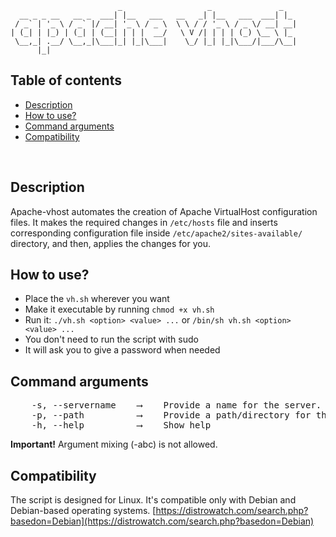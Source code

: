 	                        _                   _               _   
	  __ _ _ __   __ _  ___| |__   ___   __   _| |__   ___  ___| |_ 
	 / _` | '_ \ / _` |/ __| '_ \ / _ \  \ \ / / '_ \ / _ \/ __| __|
	| (_| | |_) | (_| | (__| | | |  __/   \ V /| | | | (_) \__ \ |_ 
	 \__,_| .__/ \__,_|\___|_| |_|\___|    \_/ |_| |_|\___/|___/\__|
	      |_|


## Table of contents

- [Description](#description)
- [How to use?](#how-to-use)
- [Command arguments](#command-arguments)
- [Compatibility](#Compatibility)

&nbsp;

## Description

Apache-vhost automates the creation of Apache VirtualHost configuration files. It makes the required changes in `/etc/hosts` file and inserts corresponding configuration file inside `/etc/apache2/sites-available/` directory, and then, applies the changes for you.

## How to use?

- Place the `vh.sh` wherever you want
- Make it executable by running `chmod +x vh.sh`
- Run it: `./vh.sh <option> <value> ...` or `/bin/sh vh.sh <option> <value> ...`
- You don't need to run the script with sudo
- It will ask you to give a password when needed                                                             

## Command arguments

<pre>
	-s, --servername    ⟶    Provide a name for the server. Example: mysite.my
	-p, --path          ⟶    Provide a path/directory for the server. Example: /home/johndoe/dir/
	-h, --help          ⟶    Show help
</pre>

**Important!** Argument mixing (-abc) is not allowed.

## Compatibility

The script is designed for Linux. It's compatible only with Debian and Debian-based operating systems. [https://distrowatch.com/search.php?basedon=Debian](https://distrowatch.com/search.php?basedon=Debian) 
